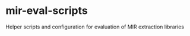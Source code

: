 mir-eval-scripts
================

Helper scripts and configuration for evaluation of MIR extraction libraries
